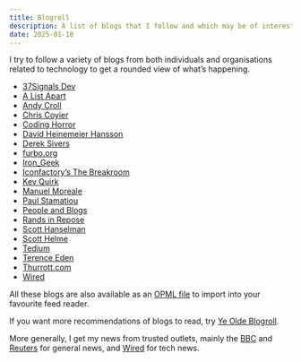 ```yaml
---
title: Blogroll
description: A list of blogs that I follow and which may be of interest.
date: 2025-01-18
---
```


I try to follow a variety of blogs from both individuals and organisations related to technology to get a rounded view of what’s happening.

* [37Signals Dev](https://dev.37signals.com)
* [A List Apart](https://alistapart.com)
* [Andy Croll](https://andycroll.com)
* [Chris Coyier](https://chriscoyier.net)
* [Coding Horror](https://blog.codinghorror.com)
* [David Heinemeier Hansson](https://world.hey.com/dhh)
* [Derek Sivers](https://sive.rs/blog)
* [furbo.org](https://furbo.org)
* [Iron_Geek](https://irongeek.net)
* [Iconfactory’s The Breakroom](https://blog.iconfactory.com)
* [Kev Quirk](https://kevquirk.com)
* [Manuel Moreale](https://manuelmoreale.com)
* [Paul Stamatiou](https://paulstamatiou.com)
* [People and Blogs](https://peopleandblogs.com)
* [Rands in Repose](https://randsinrepose.com)
* [Scott Hanselman](https://www.hanselman.com/blog/)
* [Scott Helme](https://scotthelme.co.uk)
* [Tedium](https://tedium.co)
* [Terence Eden](https://shkspr.mobi/blog)
* [Thurrott.com](https://www.thurrott.com)
* [Wired](https://www.wired.com)

All these blogs are also available as an [OPML file](/blogroll/rubenarakelyan.opml) to import into your favourite feed reader.

If you want more recommendations of blogs to read, try [Ye Olde Blogroll](https://blogroll.org).

More generally, I get my news from trusted outlets, mainly the [BBC](https://www.bbc.co.uk/news) and [Reuters](https://www.reuters.com) for general news, and [Wired](https://www.wired.com) for tech news.
